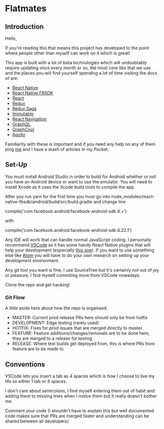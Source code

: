# Flatmates

## Introduction

Hello,

If you're reading this that means this project has developed to the point where people other than myself can work on it which is great!

This app is built with a lot of beta technologies which will undoubtably require updating once every month or so, the most core libs that we use and the places you will find yourself spending a lot of time visiting the docs of are:

- [React Native](https://facebook.github.io/react-native/)
- [React Native FBSDK](https://github.com/facebook/react-native-fbsdk)
- [React](https://reactjs.org/)
- [Redux](https://redux.js.org)
- [Redux Saga](https://redux-saga.js.org/)
- [Immutable](https://facebook.github.io/immutable-js)
- [React Navigation](https://reactnavigation.org)
- [GraphQL](http://graphql.org/)
- [GraphCool](https://graph.cool)
- [Apollo](https://www.apollographql.com/)

Familiarity with these is important and if you need any help on any of them ping [me](mailto:joseph@fazzino.net) and I have a stash of articles in my Pocket.

## Set-Up

You must install Android Studio in order to build for Android whether or not you have an Android device or want to use the emulator. You will need to install Xcode as it uses the Xcode build tools to compile the app.

After you run yarn for the first time you must go into node_modules/react-native-fbsdk/android/build/src/build.gradle and change line

compile('com.facebook.android:facebook-android-sdk:4.+')

with

compile('com.facebook.android:facebook-android-sdk:4.22.1')

Any IDE will work that can handle normal JavaScript coding. I personally recommend [VSCode](https://code.visualstudio.com/) as it has some handy React Native plugins that will help your development (especially [this one](https://github.com/Microsoft/vscode-react-native)). If you want to use something else like [Atom](https://ide.atom.io) you will have to do your own research on setting up your development environment.

Any git tool you want is fine, I use SourceTree but it's certainly not out of joy or pleasure, I find myself commiting more from VSCode nowadays.

Clone the repo and get hacking!

### Git Flow
A little aside here about how the repo is organised.

- MASTER: Current prod release PRs here should only be from hotfix
- DEVELOPMENT: Edge testing (rarely used)
- HOTFIX: Fixes for prod issues that are merged directly to master.
- FEATURE: Feature additions/changes/removals are to be done here, they are merged to a release for testing
- RELEASE: Where test builds get deployed from, this is where PRs from feature are to be made to

## Conventions

VSCode lets you insert a tab as 4 spaces which is how I choose to live my life so either 1 tab or 4 spaces.

I don't care about semicolons, I find myself entering them out of habit and adding them to missing lines when I notice them but it really doesn't bother me.

Comment your code (I shouldn't have to explain this but well documented code makes sure that PRs are merged faster and understanding can be shared between all developers)
